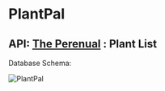 # PlantPal

## API: [The Perenual](https://perenual.com/docs/api) : Plant List

Database Schema: 

![PlantPal](https://github.com/domibee/PlantPal/assets/101384668/3899e08e-f38c-42ee-b217-b1e9e93d7efd)
